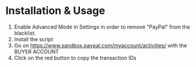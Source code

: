 # Installation & Usage
1. Enable Advanced Mode in Settings in order to remove "PayPal" from the blacklist.
2. Install the script
3. Go on https://www.sandbox.paypal.com/myaccount/activities/ with the BUYER ACCOUNT
3. Click on the red button to copy the transaction IDs